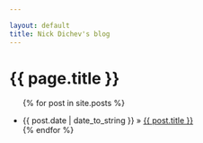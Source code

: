 ```yaml
---

layout: default
title: Nick Dichev's blog
---
```

<h1>{{ page.title }}</h1>
<ul class="posts">

  {% for post in site.posts %}
    <li><span>{{ post.date | date_to_string }}</span> » <a href="{{ post.url }}" title="{{ post.title }}">{{ post.title }}</a></li>
  {% endfor %}
</ul>
